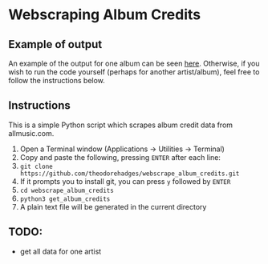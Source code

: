 # Webscraping Album Credits

## Example of output
An example of the output for one album can be seen [here](https://github.com/theodorehadges/webscrape_album_credits/blob/master/kanye_the-college-dropout.txt). Otherwise, if you wish
to run the code yourself (perhaps for another artist/album), feel free to
follow the instructions below.

## Instructions

This is a simple Python script which scrapes album credit data from
allmusic.com. 

1. Open a Terminal window (Applications -> Utilities -> Terminal)
2. Copy and paste the following, pressing `ENTER` after each line:
3. `git clone https://github.com/theodorehadges/webscrape_album_credits.git` 
4. If it prompts you to install git, you can press `y` followed by `ENTER`
5. `cd webscrape_album_credits`
6. `python3 get_album_credits`
7. A plain text file will be generated in the current directory 

## TODO:
* get all data for one artist

